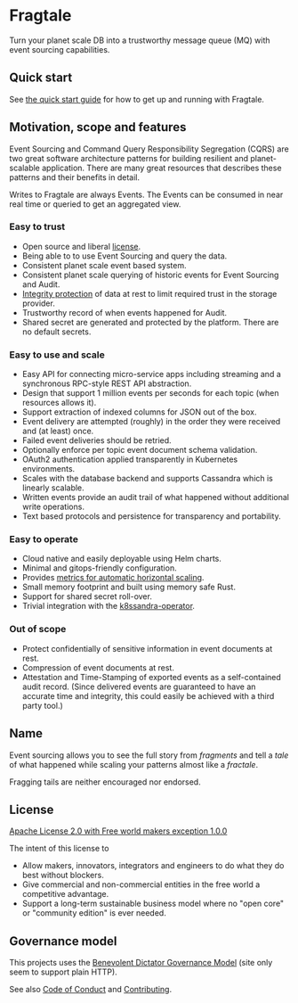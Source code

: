 # Fragtale

Turn your planet scale DB into a trustworthy message queue (MQ) with event sourcing capabilities.

## Quick start

See [the quick start guide](doc/quick_start.md) for how to get up and running with Fragtale.

## Motivation, scope and features

Event Sourcing and Command Query Responsibility Segregation (CQRS) are two great software architecture patterns for building resilient and planet-scalable application.
There are many great resources that describes these patterns and their benefits in detail.

Writes to Fragtale are always Events. The Events can be consumed in near real time or queried to get an aggregated view.


### Easy to trust

* Open source and liberal [license](LICENSE-Apache-2.0-with-FWM-Exception-1.0.0).
* Being able to to use Event Sourcing and query the data.
* Consistent planet scale event based system.
* Consistent planet scale querying of historic events for Event Sourcing and Audit.
* [Integrity protection](doc/trusted_events.md) of data at rest to limit required trust in the storage provider.
* Trustworthy record of when events happened for Audit.
* Shared secret are generated and protected by the platform. There are no default secrets.

### Easy to use and scale

* Easy API for connecting micro-service apps including streaming and a synchronous RPC-style REST API abstraction.
* Design that support 1 million events per seconds for each topic (when resources allows it).
* Support extraction of indexed columns for JSON out of the box.
* Event delivery are attempted (roughly) in the order they were received and (at least) once.
* Failed event deliveries should be retried.
* Optionally enforce per topic event document schema validation.
* OAuth2 authentication applied transparently in Kubernetes environments.
* Scales with the database backend and supports Cassandra which is linearly scalable.
* Written events provide an audit trail of what happened without additional write operations.
* Text based protocols and persistence for transparency and portability.

### Easy to operate

* Cloud native and easily deployable using Helm charts.
* Minimal and gitops-friendly configuration.
* Provides [metrics for automatic horizontal scaling](doc/metrics_and_auto_scaling.md).
* Small memory footprint and built using memory safe Rust.
* Support for shared secret roll-over.
* Trivial integration with the [k8ssandra-operator](https://github.com/k8ssandra/k8ssandra-operator).

### Out of scope

* Protect confidentially of sensitive information in event documents at rest.
* Compression of event documents at rest.
* Attestation and Time-Stamping of exported events as a self-contained audit record.
(Since delivered events are guaranteed to have an accurate time and integrity, this could easily be achieved with a third party tool.)


## Name

Event sourcing allows you to see the full story from _fragments_ and tell a _tale_ of what happened while scaling your patterns almost like a _fractale_.

Fragging tails are neither encouraged nor endorsed.

## License

[Apache License 2.0 with Free world makers exception 1.0.0](LICENSE-Apache-2.0-with-FWM-Exception-1.0.0)

The intent of this license to

* Allow makers, innovators, integrators and engineers to do what they do best without blockers.
* Give commercial and non-commercial entities in the free world a competitive advantage.
* Support a long-term sustainable business model where no "open core" or "community edition" is ever needed.

## Governance model

This projects uses the [Benevolent Dictator Governance Model](http://oss-watch.ac.uk/resources/benevolentdictatorgovernancemodel) (site only seem to support plain HTTP).

See also [Code of Conduct](CODE_OF_CONDUCT.md) and [Contributing](CONTRIBUTING.md).
